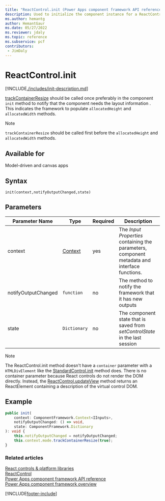 ```yaml
---
title: "ReactControl.init (Power Apps component framework API reference) | MicrosoftDocs"
description: Used to initialize the component instance for a ReactControl. Components can kick off remote server calls and other initialization actions.
ms.author: hemantg
author: HemantGaur
ms.date: 05/27/2022
ms.reviewer: jdaly
ms.topic: reference
ms.subservice: pcf
contributors:
 - JimDaly
---
```

# ReactControl.init

[!INCLUDE[./includes/init-description.md](./includes/init-description.md)]

[trackContainerResize](../mode/trackcontainerresize.md) should be called once preferably in the component `init` method to notify that the component needs the layout information . This indicates the framework to populate `allocatedHeight` and `allocatedWidth` methods.

> [!NOTE]
> `trackContainerResize` should be called first before the `allocatedHeight` and `allocatedWidth` methods.

## Available for 

Model-driven and canvas apps

## Syntax

`init(context,notifyOutputChanged,state)`

## Parameters

| Parameter Name|Type|Required|Description|
| ------------- |----|--------|-----------|
|context|[Context](../context.md)|yes|The *Input Properties* containing the parameters, component metadata and interface functions.|
|notifyOutputChanged|`function`|no|The method to notify the framework that it has new outputs|
|state|`Dictionary`|no|The component state that is saved from *setControlState* in the last session|

> [!NOTE]
> The ReactControl.init method doesn't have a `container` parameter with a `HTMLDivElement` like the [StandardControl.init](../control/init.md) method does. There is no container parameter because React controls do not render the DOM directly. Instead, the [ReactControl.updateView](updateview.md) method returns an ReactElement containing a description of the virtual control DOM.

## Example

```TypeScript
public init(
    context: ComponentFramework.Context<IInputs>,
    notifyOutputChanged: () => void,
    state: ComponentFramework.Dictionary
): void {
    this.notifyOutputChanged = notifyOutputChanged;
    this.context.mode.trackContainerResize(true);
}
```

### Related articles

[React controls & platform libraries](../../react-controls-platform-libraries.md)<br />
[ReactControl](../react-control.md)<br/>
[Power Apps component framework API reference](../../reference/index.md)<br/>
[Power Apps component framework overview](../../overview.md)


[!INCLUDE[footer-include](../../../../includes/footer-banner.md)]
